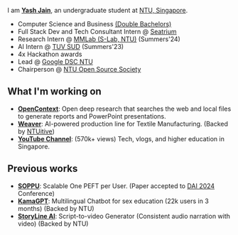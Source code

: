 
I am **[Yash Jain](https://yashjain14.github.io/)**, an undergraduate student at [NTU, Singapore](https://www.ntu.edu.sg/).

- Computer Science and Business [(Double Bachelors)](https://www.ntu.edu.sg/education/undergraduate-programme/double-degree-in-computer-science-and-business)
- Full Stack Dev and Tech Consultant Intern @ [Seatrium](https://seatrium.com/)
- Research Intern @ [MMLab (S-Lab, NTU)](https://www.mmlab-ntu.com) (Summers'24)
- AI Intern @ [TUV SUD](https://www.tuvsud.com) (Summers'23)
- 4x Hackathon awards
- Lead @ [Google DSC NTU](https://gdsc.community.dev/nanyang-technological-university/)
- Chairperson @ [NTU Open Source Society](https://github.com/ntuoss)

## What I'm working on
- **[OpenContext](https://github.com/YashJain14)**: Open deep research that searches the web and local files to generate reports and PowerPoint presentations.
- **[Weaver](https://weaverai.in/)**: AI-powered production line for Textile Manufacturing. (Backed by [NTUitive](https://www.ntuitive.sg/))
- **[YouTube Channel](https://www.youtube.com/YashChopra1411)**: (570k+ views) Tech, vlogs, and higher education in Singapore. 

## Previous works
- **[SOPPU](https://github.com/YashJain14/SOPPU)**: Scalable One PEFT per User. (Paper accepted to [DAI 2024](http://www.adai.ai/dai/2024/index.html) Conference)
- **[KamaGPT](https://www.kamagpt.in/)**: Multilingual Chatbot for sex education (22k users in 3 months) (Backed by NTU)
- **[StoryLine AI](https://www.storylineai.in/)**: Script-to-video Generator (Consistent audio narration with video) (Backed by NTU)
